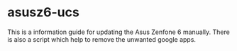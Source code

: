 # asusz6-ucs

This is a information guide for updating the Asus Zenfone 6 manually. There is also a script which help to remove the unwanted google apps.
